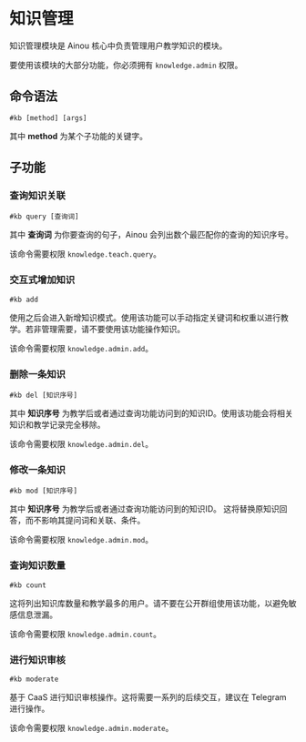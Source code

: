 # 知识管理

知识管理模块是 Ainou 核心中负责管理用户教学知识的模块。

要使用该模块的大部分功能，你必须拥有 `knowledge.admin` 权限。


## 命令语法

    #kb [method] [args]

其中 **method** 为某个子功能的关键字。

## 子功能

### 查询知识关联

    #kb query [查询词]

其中 **查询词** 为你要查询的句子，Ainou 会列出数个最匹配你的查询的知识序号。

该命令需要权限 `knowledge.teach.query`。

### 交互式增加知识

    #kb add

使用之后会进入新增知识模式。使用该功能可以手动指定关键词和权重以进行教学。若非管理需要，请不要使用该功能操作知识。

该命令需要权限 `knowledge.admin.add`。

### 删除一条知识

    #kb del [知识序号]

其中 **知识序号** 为教学后或者通过查询功能访问到的知识ID。使用该功能会将相关知识和教学记录完全移除。

该命令需要权限 `knowledge.admin.del`。

### 修改一条知识

    #kb mod [知识序号]

其中 **知识序号** 为教学后或者通过查询功能访问到的知识ID。
这将替换原知识回答，而不影响其提问词和关联、条件。

该命令需要权限 `knowledge.admin.mod`。

### 查询知识数量

    #kb count

这将列出知识库数量和教学最多的用户。请不要在公开群组使用该功能，以避免敏感信息泄漏。

该命令需要权限 `knowledge.admin.count`。

### 进行知识审核

    #kb moderate

基于 CaaS 进行知识审核操作。这将需要一系列的后续交互，建议在 Telegram 进行操作。

该命令需要权限 `knowledge.admin.moderate`。